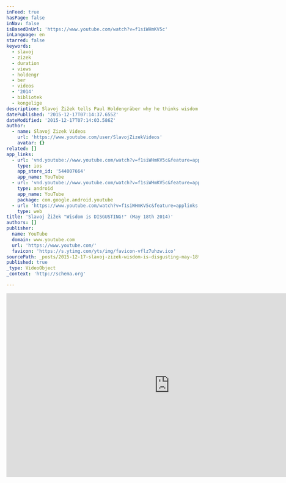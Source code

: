 ```yaml
---
inFeed: true
hasPage: false
inNav: false
isBasedOnUrl: 'https://www.youtube.com/watch?v=f1siWHmKV5c'
inLanguage: en
starred: false
keywords:
  - slavoj
  - zizek
  - duration
  - views
  - holdengr
  - ber
  - videos
  - '2014'
  - bibliotek
  - kongelige
description: Slavoj Žižek tells Paul Holdengräber why he thinks wisdom is conformist. Date - May 18th 2014 Full Conversation Coming Soon..
datePublished: '2015-12-17T07:14:37.655Z'
dateModified: '2015-12-17T07:14:03.586Z'
author:
  - name: Slavoj Zizek Videos
    url: 'https://www.youtube.com/user/SlavojZizekVideos'
    avatar: {}
related: []
app_links:
  - url: 'vnd.youtube://www.youtube.com/watch?v=f1siWHmKV5c&feature=applinks'
    type: ios
    app_store_id: '544007664'
    app_name: YouTube
  - url: 'vnd.youtube://www.youtube.com/watch?v=f1siWHmKV5c&feature=applinks'
    type: android
    app_name: YouTube
    package: com.google.android.youtube
  - url: 'https://www.youtube.com/watch?v=f1siWHmKV5c&feature=applinks'
    type: web
title: 'Slavoj Žižek "Wisdom is DISGUSTING!" (May 18th 2014)'
authors: []
publisher:
  name: YouTube
  domain: www.youtube.com
  url: 'https://www.youtube.com/'
  favicon: 'https://s.ytimg.com/yts/img/favicon-vflz7uhzw.ico'
sourcePath: _posts/2015-12-17-slavoj-zizek-wisdom-is-disgusting-may-18th-2014.md
published: true
_type: VideoObject
_context: 'http://schema.org'

---
```

<iframe src="https://cdn.embedly.com/widgets/media.html?src=https%3A%2F%2Fwww.youtube.com%2Fembed%2Ff1siWHmKV5c%3Ffeature%3Doembed&amp;url=https%3A%2F%2Fwww.youtube.com%2Fwatch%3Fv%3Df1siWHmKV5c&amp;image=https%3A%2F%2Fi.ytimg.com%2Fvi%2Ff1siWHmKV5c%2Fhqdefault.jpg&amp;key=b7d04c9b404c499eba89ee7072e1c4f7&amp;type=text%2Fhtml&amp;schema=youtube" width="854" height="480" scrolling="no" frameborder="0" allowfullscreen="allowfullscreen" style=""></iframe>